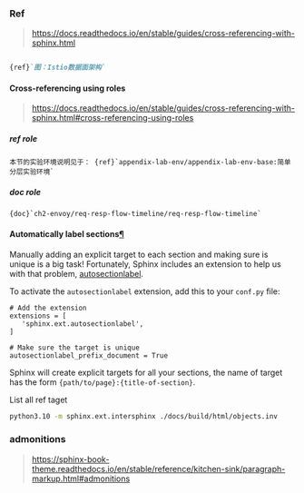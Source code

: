 

### Ref

> https://docs.readthedocs.io/en/stable/guides/cross-referencing-with-sphinx.html

```md

{ref}`图：Istio数据面架构`

```

#### Cross-referencing using roles
> https://docs.readthedocs.io/en/stable/guides/cross-referencing-with-sphinx.html#cross-referencing-using-roles

##### ref role

```{note}
本节的实验环境说明见于： {ref}`appendix-lab-env/appendix-lab-env-base:简单分层实验环境`
```

##### doc role
```
{doc}`ch2-envoy/req-resp-flow-timeline/req-resp-flow-timeline`
```


#### Automatically label sections[¶](https://docs.readthedocs.io/en/stable/guides/cross-referencing-with-sphinx.html#automatically-label-sections)

Manually adding an explicit target to each section and making sure is unique is a big task! Fortunately, Sphinx includes an extension to help us with that problem, [autosectionlabel](https://www.sphinx-doc.org/en/master/usage/extensions/autosectionlabel.html).

To activate the `autosectionlabel` extension, add this to your `conf.py` file:

```
# Add the extension
extensions = [
   'sphinx.ext.autosectionlabel',
]

# Make sure the target is unique
autosectionlabel_prefix_document = True
```

Sphinx will create explicit targets for all your sections, the name of target has the form `{path/to/page}:{title-of-section}`.


List all ref taget
```bash
python3.10 -m sphinx.ext.intersphinx ./docs/build/html/objects.inv
```

### admonitions

> https://sphinx-book-theme.readthedocs.io/en/stable/reference/kitchen-sink/paragraph-markup.html#admonitions

